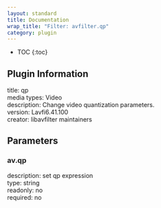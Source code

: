 ```yaml
---
layout: standard
title: Documentation
wrap_title: "Filter: avfilter.qp"
category: plugin
---
```

* TOC
{:toc}

## Plugin Information

title: qp  
media types:
Video  
description: Change video quantization parameters.  
version: Lavfi6.41.100  
creator: libavfilter maintainers  

## Parameters

### av.qp

  
description:
set qp expression  
type: string  
readonly: no  
required: no  

